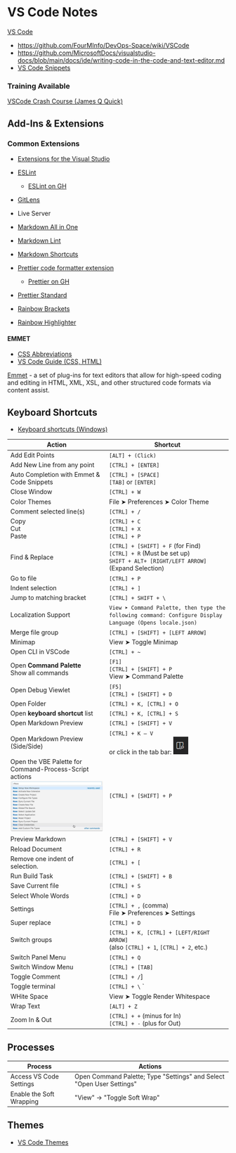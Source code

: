 # VS Code Notes
[VS Code](https://code.visualstudio.com/) 
- https://github.com/FourMInfo/DevOps-Space/wiki/VSCode
- https://github.com/MicrosoftDocs/visualstudio-docs/blob/main/docs/ide/writing-code-in-the-code-and-text-editor.md 
- [VS Code Snippets](https://code.visualstudio.com/docs/editor/userdefinedsnippets)  

### Training Available
[VSCode Crash Course (James Q Quick)](https://www.youtube.com/watch?v=WPqXP_kLzpo) 

## Add-Ins & Extensions
### Common Extensions  
- [Extensions for the Visual Studio](https://marketplace.visualstudio.com/)  
- [ESLint](https://marketplace.visualstudio.com/items?itemName=dbaeumer.vscode-eslint)  
  - [ESLint on GH](https://github.com/eslint/eslint) 
- [GitLens](https://marketplace.visualstudio.com/items?itemName=eamodio.gitlens)  
- Live Server
- [Markdown All in One](https://marketplace.visualstudio.com/items?itemName=yzhang.markdown-all-in-one)
- [Markdown Lint](https://marketplace.visualstudio.com/items?itemName=DavidAnson.vscode-markdownlint)  
- [Markdown Shortcuts](https://marketplace.visualstudio.com/items?itemName=mdickin.markdown-shortcuts)  
- [Prettier code formatter extension](https://marketplace.visualstudio.com/items?itemName=esbenp.prettier-vscode) 
  - [Prettier on GH](https://github.com/prettier/prettier) 

- [Prettier Standard](https://marketplace.visualstudio.com/items?itemName=numso.prettier-standard-vscode)  
- [Rainbow Brackets](https://marketplace.visualstudio.com/items?itemName=2gua.rainbow-brackets)  
- [Rainbow Highlighter](https://marketplace.visualstudio.com/items?itemName=cobaltblu27.rainbow-highlighter)  

#### EMMET
- [CSS Abbreviations](https://docs.emmet.io/css-abbreviations/)
- [VS Code Guide (CSS, HTML)](https://code.visualstudio.com/docs/editor/emmet)

[Emmet](https://www.emmet.io/) - a set of plug-ins for text editors that allow for high-speed coding and editing in HTML, XML, XSL, and other structured code formats via content assist.

## Keyboard Shortcuts
- [Keyboard shortcuts (Windows)](https://code.visualstudio.com/shortcuts/keyboard-shortcuts-windows.pdf)

| Action | Shortcut |  
| --- | --- |  
| Add Edit Points | `[ALT] + (Click)` |  
| Add New Line from any point | `[CTRL] + [ENTER]` |  
| Auto Completion with Emmet & Code Snippets | `[CTRL] + [SPACE]` <BR> `[TAB]` or `[ENTER]` | 
| Close Window | `[CTRL] + W` |  
| Color Themes | File ➤ Preferences ➤ Color Theme |  
| Comment selected line(s) | `[CTRL] + /` |  
| Copy <BR> Cut <BR> Paste | `[CTRL] + C` <BR> `[CTRL] + X` <BR> `[CTRL] + P` |  
| Find & Replace | `[CTRL] + [SHIFT] + F` (for Find) <BR> `[CTRL] + R` (Must be set up) <BR> `SHIFT + ALT+ [RIGHT/LEFT ARROW]` (Expand Selection)|  
| Go to file | `[CTRL] + P` |  
| Indent selection | `[CTRL] + ]` |   
| Jump to matching bracket | `[CTRL] + SHIFT + \` |  
| Localization Support | `View ➤ Command Palette, then type the following command: Configure Display Language (Opens locale.json)` |  
| Merge file group | `[CTRL] + [SHIFT] + [LEFT ARROW]` |  
| Minimap | View ➤ Toggle Minimap |  
| Open CLI in VSCode | `[CTRL] + ~` |  
| Open **Command Palette** <BR> Show all commands | `[F1]` <br> `[CTRL] + [SHIFT] + P` <BR> View ➤ Command Palette |  
| Open Debug Viewlet | `[F5]` <br> `[CTRL] + [SHIFT] + D` | 
| Open Folder | `[CTRL] + K, [CTRL] + O` | 
| Open **keyboard shortcut** list | `[CTRL] + K, [CTRL] + S` | 
| Open Markdown Preview | `[CTRL] + [SHIFT] + V` |   
| Open Markdown Preview (Side/Side) | `[CTRL] + K – V` <BR> or click in the tab bar:  ![Preview side/side](PreviewSxS.png) |  
| Open the VBE Palette for Command-Process-Script actions <br> ![VBE Palette](https://github.com/MrMikey59/00---Projects/blob/master/00Pictures/VBE%20Palette.png)|`[CTRL] + [SHIFT] + P `|  
| Preview Markdown | `[CTRL] + [SHIFT] + V` | 
| Reload Document | `[CTRL] + R` |  
| Remove one indent of selection. |`[CTRL] + [` |   
| Run Build Task | `[CTRL] + [SHIFT] + B` | 
| Save Current file |  `[CTRL] + S` |  
| Select Whole Words | `[CTRL] + D` | 
| Settings | `[CTRL] + ,`  (comma) <BR> File ➤ Preferences ➤ Settings|  
| Super replace | `[CTRL] + D` |  
| Switch groups  | `[CTRL] + K, [CTRL] + [LEFT/RIGHT ARROW]` <BR> (also `[CTRL] + 1`, `[CTRL] + 2`, etc.)| 
| Switch Panel Menu | `[CTRL] + Q` |  
| Switch Window Menu | `[CTRL] + [TAB]` |  
| Toggle Comment | `[CTRL] + /`] |
| Toggle terminal | `[CTRL] + \` ` |  
| WHite Space | View ➤ Toggle Render Whitespace |  
| Wrap Text | `[ALT] + Z` |  
| Zoom In & Out | `[CTRL] + +` (minus for In) <BR> `[CTRL] + -` (plus for Out) |  

## Processes
| Process | Actions |  
| -- | -- |  
| Access VS Code Settings | Open Command Palette; Type "Settings" and Select "Open User Settings" |  
| Enable the Soft Wrapping | "View" -> "Toggle Soft Wrap" |  

## Themes
- [VS Code Themes](https://vscodethemes.com/)  

